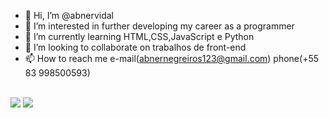 - 👋 Hi, I’m @abnervidal
- 👀 I’m interested in further developing my career as a programmer
- 🌱 I’m currently learning HTML,CSS,JavaScript e Python
- 💞️ I’m looking to collaborate on trabalhos de front-end
- 📫 How to reach me e-mail(abnernegreiros123@gmail.com) phone(+55 83 998500593)

<!-- <div align="center">
  <a href="https://github.com/abnervidal">
  <img height="150em" src="https://github-readme-stats.vercel.app/api?username=abnervidal&show_icons=true&theme=dark&include_all_commits=true&count_private=true"/>
  <img height="150em" src="https://github-readme-stats.vercel.app/api/top-langs/?username=abnervidal&layout=compact&langs_count=7&theme=dark"/>
</div>
<div style="display: inline_block"><br>
  <img align="center" alt="Js" height="30" width="40" src="https://raw.githubusercontent.com/devicons/devicon/master/icons/javascript/javascript-plain.svg">
  <img align="center" alt="HTML" height="30" width="40" src="https://raw.githubusercontent.com/devicons/devicon/master/icons/html5/html5-original.svg">
  <img align="center" alt="CSS" height="30" width="40" src="https://raw.githubusercontent.com/devicons/devicon/master/icons/css3/css3-original.svg">
  <img align="center" alt="Python" height="30" width="40" src="https://raw.githubusercontent.com/devicons/devicon/master/icons/python/python-original.svg">
</div> -->
  
<br>
 
<div> 
  <a href = "abnernegreiros123@gmail.com"><img src="https://img.shields.io/badge/-Gmail-%23333?style=for-the-badge&logo=gmail&logoColor=white" target="_blank"></a>
  <a href="https://www.linkedin.com/in/abner-vidal-41a56a167/" target="_blank"><img src="https://img.shields.io/badge/-LinkedIn-%230077B5?style=for-the-badge&logo=linkedin&logoColor=white" target="_blank"></a> 
 
</div>
